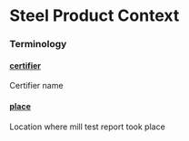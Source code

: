 # Steel Product Context <a name="mill-test-report-extend"></a>

### Terminology

<h4 id="certifier"><a href="#certifier">certifier</a></h4>

Certifier name

<h4 id="place"><a href="#place">place</a></h4>

Location where mill test report took place
